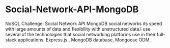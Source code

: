# Social-Network-API-MongoDB
NoSQL Challenge: Social Network API MongoDB social networks its speed with large amounts of data and flexibility with unstructured data.l use several of the technologies that social networking platforms use in their full-stack applications. Express.js , MongoDB database, Mongoose ODM.
